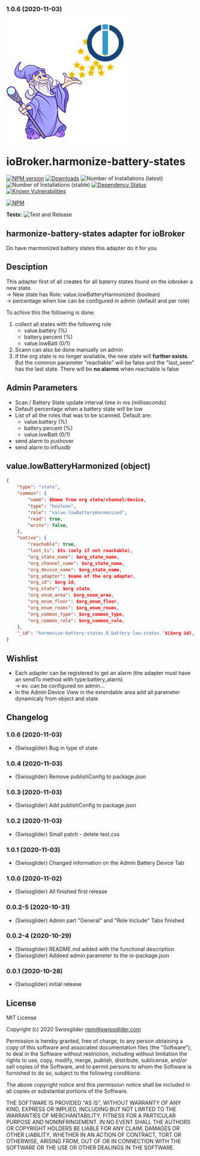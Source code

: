 ### 1.0.6 (2020-11-03)
![Logo](admin/harmonize-battery-states.png)
# ioBroker.harmonize-battery-states

[![NPM version](http://img.shields.io/npm/v/iobroker.harmonize-battery-states.svg)](https://www.npmjs.com/package/iobroker.harmonize-battery-states)
[![Downloads](https://img.shields.io/npm/dm/iobroker.harmonize-battery-states.svg)](https://www.npmjs.com/package/iobroker.harmonize-battery-states)
![Number of Installations (latest)](http://iobroker.live/badges/harmonize-battery-states-installed.svg)
![Number of Installations (stable)](http://iobroker.live/badges/harmonize-battery-states-stable.svg)
[![Dependency Status](https://img.shields.io/david/swissglider/iobroker.harmonize-battery-states.svg)](https://david-dm.org/swissglider/iobroker.harmonize-battery-states)
[![Known Vulnerabilities](https://snyk.io/test/github/swissglider/ioBroker.harmonize-battery-states/badge.svg)](https://snyk.io/test/github/swissglider/ioBroker.harmonize-battery-states)

[![NPM](https://nodei.co/npm/iobroker.harmonize-battery-states.png?downloads=true)](https://nodei.co/npm/iobroker.harmonize-battery-states/)

**Tests:** ![Test and Release](https://github.com/swissglider/ioBroker.harmonize-battery-states/workflows/Test%20and%20Release/badge.svg)

## harmonize-battery-states adapter for ioBroker

Do have marmonized battery states this adapter do it for you

## Desciption

This adapter first of all creates for all baterry states found on the iobroker a new state.  
&rightarrow; New state has Role: value.lowBatteryHarmonized (boolean)   
&rightarrow; percentage when low can be configured in admin (default and per role)   
    
To achive this the following is done:
1) collect all states with the following role
    - value.battery (%)
    - battery.percent (%)
    - value.lowBatt (0/1)
2) Scann can also be done manually on admin
3) if the org state is no longer available, the new state will **further exists**. But the common parameter "reachable" will be false and the "last_seen" has the last state. There will be **no alarms** when reachable is false

## Admin Parameters
- Scan / Battery State update interval time in ms (milliseconds)
- Default percentage when a battery state will be low
- List of all the roles that was to be scanned. Default are:
  - value.battery (%)
  - battery.percent (%)
  - value.lowBatt (0/1)
- send alarm to pushover
- send alarm to influxdb

## value.lowBatteryHarmonized (object)

```json
{
    "type": "state",
    "common": {
        "name": $Name from org state/channel/device,
        "type": "boolean",
        "role": "value.lowBatteryHarmonized",
        "read": true,
        "write": false,
    },
    "native": {
        "reachable": true,
        "last_ts": $ts (only if not reachable),
        "org_state_name": $org_state_name,
        "org_channel_name": $org_state_name,
        "org_device_name": $org_state_name,
        "org_adapter": $name of the org adapter,
        "org_id": $org id,
        "org_state": $org state,
        "org_enum_area": $org_enum_area,
        "org_enum_floor": $org_enum_floor,
        "org_enum_rooms": $org_enum_rooms,
        "org_common_type": $org_common_type,
        "org_common_role": $org_common_role,
    },
    "_id": "harmonize-battery-states.0.battery-low-states."$($org id),
}
```

## Wishlist

- Each adapter can be registered to get an alarm (the adapter must have an sendTo method with type:battery_alarm)   
  &rightarrow; ev. can be configured on admin...
- In the Admin Device View in the extendable area add all parameter dynamicaly from object and state

## Changelog

### 1.0.6 (2020-11-03)
* (Swissglider) Bug in type of state

### 1.0.4 (2020-11-03)
* (Swissglider) Remove publishConfig to package.json

### 1.0.3 (2020-11-03)
* (Swissglider) Add publishConfig to package.json

### 1.0.2 (2020-11-03)
* (Swissglider) Small patch - delete test.css

### 1.0.1 (2020-11-03)
* (Swissglider) Changed information on the Admin Battery Device Tab

### 1.0.0 (2020-11-02)
* (Swissglider) All finished first release
  
### 0.0.2-5 (2020-10-31)
* (Swissglider) Admin part "General" and "Role Include" Tabs finished

### 0.0.2-4 (2020-10-29)
* (Swissglider) README.md added with the functional description
* (Swissglider) Addeed admin parameter to the io-package.json

### 0.0.1 (2020-10-28)
* (Swissglider) initial release

## License
MIT License

Copyright (c) 2020 Swissglider <npm@swissglider.com>

Permission is hereby granted, free of charge, to any person obtaining a copy
of this software and associated documentation files (the "Software"), to deal
in the Software without restriction, including without limitation the rights
to use, copy, modify, merge, publish, distribute, sublicense, and/or sell
copies of the Software, and to permit persons to whom the Software is
furnished to do so, subject to the following conditions:

The above copyright notice and this permission notice shall be included in all
copies or substantial portions of the Software.

THE SOFTWARE IS PROVIDED "AS IS", WITHOUT WARRANTY OF ANY KIND, EXPRESS OR
IMPLIED, INCLUDING BUT NOT LIMITED TO THE WARRANTIES OF MERCHANTABILITY,
FITNESS FOR A PARTICULAR PURPOSE AND NONINFRINGEMENT. IN NO EVENT SHALL THE
AUTHORS OR COPYRIGHT HOLDERS BE LIABLE FOR ANY CLAIM, DAMAGES OR OTHER
LIABILITY, WHETHER IN AN ACTION OF CONTRACT, TORT OR OTHERWISE, ARISING FROM,
OUT OF OR IN CONNECTION WITH THE SOFTWARE OR THE USE OR OTHER DEALINGS IN THE
SOFTWARE.